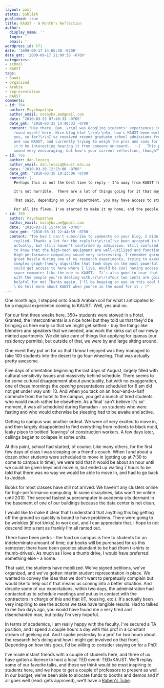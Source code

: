 ```yaml
---
layout: post
status: publish
published: true
title: KAUST - A Month's Reflection
author:
  display_name: ''
  login: ''
  email: ''
wordpress_id: 571
date: '2009-09-17 14:00:38 -0700'
date_gmt: '2009-09-17 21:00:38 -0700'
categories:
- school
- KAUST
tags:
- Saudi
- organized
- Arabia
- representation
- KAUST
comments:
- id: 764
  author: Psychopathya
  author_email: nosayba.ae@gmail.com
  date: '2010-03-25 07:40:33 -0700'
  date_gmt: '2010-03-25 14:40:33 -0700'
  content: "Hey there, Dan. \r\nI was Googling students' experiences in KAUST and
    found myself here. Nice blog btw! \r\n\r\nSo, how's KAUST been working out for
    you, so far?\r\nI've received recent graduate school admissions from North America,
    and now KAUST, and currently trying to weigh the pros and cons for each. I thought
    it'd be interesting hearing it from someone on-board.. :-)   This post doesn't
    sound very encouraging, but how's your current reflection, though?"
- id: 766
  author: dan.lecocq
  author_email: dan.lecocq@kaust.edu.sa
  date: '2010-03-30 12:23:06 -0700'
  date_gmt: '2010-03-30 19:23:06 -0700'
  content: |-
    Perhaps this is not the best time to reply - I'm away from KAUST for a week and enjoying the US right now.  That might color my thoughts on the subject.

    It's not horrible.  There are a lot of things going for it that may take effect in the next couple of years.  Currently, we are very happy that the breach is now open six days a week, but only during the day.  And we now have an operational movie theater that is open two nights per week.

    That said, depending on your department, you may have access to state of the art equipment now, or you may not for quite a long time.  Computer science and applied mathematics programs have good access to equipment (especially in visualization and high-performance computing).  Most other departments are not so lucky - marine scientists lack much of even the most basic gear, and other majors don't have labs yet.

    For all its flaws, I've started to make it my home, and the people are generally pretty fantastic.
- id: 769
  author: Psychopathya
  author_email: nosayba.ae@gmail.com
  date: '2010-03-31 15:44:59 -0700'
  date_gmt: '2010-03-31 22:44:59 -0700'
  content: "Too bad I can't subscribe to comments on your blog, I didn't know you
    replied. Thanks a lot for the reply!\r\n\r\nI've been accepted in Computer Science
    actually, but still haven't confirmed my admission. Still confused. It's good
    to know that the high-tech equipment are well-utilized and functioning properly!
    High-performance computing sound very interesting. I remember going through a
    great hassle during one of my research experiments, trying to execute a highly
    complex graph-theory algorithm that took days on the most powerful computers I
    could get access to here where I live. Would be cool having access to a great
    super computer like the one in KAUST.  It's also good to hear that you're pleased
    with the people you're dealing with.\r\n\r\nYour two cents are going to be very
    helpful for me! Thanks again. I'll be keeping an eye on this cool blog of yours.
    \ Do tell more about KAUST when you're in the mood for it ; )"
---
```

One month ago, I stepped onto Saudi Arabian soil for what I anticipated to be a magical experience coming to KAUST. Well, yes and no.

For our first three weeks here, 350+ students were stowed in a hotel. Granted, the Intercontinental is a nice hotel but they told us that they'd be bringing us here early so that we might get settled - buy the things like blenders and speakers that we needed, and work the kinks out of our newly minted apartments. We did take care of things like applying for iqamas (our residency permits), but outside of that, we were by and large sitting around.

One event they put on for us that I know I enjoyed was they managed to take 100 students into the desert to go four-wheeling.  That was actually pretty awesome.

Five days of orientation beginning the last days of August, largely filled with cultural sensitivity issues and massively behind schedule.  There seems to be some cultural disagreement about punctuality, but with no exaggeration, one of these mornings the _opening_ presentations scheduled for 8 am did not get under way until 10.  And when you tack on an hour-and-a-half commute from the hotel to the campus, you get a bunch of tired students who would much rather be elsewhere. As a final `can't believe it's so' moment, it was all scheduled during Ramadan - so students who were fasting and who would otherwise be sleeping had to be awake and active.

Getting to campus was another ordeal. We were all very excited to move in, and then largely disappointed to find everything from rodents to black mold, leaky pipes to bottled `leavings' of construction workers. A few days later, ceilings began to collapse in some units.

At this point, school had started, of course. Like many others, for the first few days of class I was sleeping on a friend's couch.  When I and about a dozen other students were scheduled to move in (getting up at 7:30 to come to campus in time), we were told that it would be about an hour until we could be given keys and move in, but ended up waiting 7 hours to be told that there was no way we would be able to move in, and had to go back to Jeddah.

Books for most classes have still not arrived. We haven't any clusters online for high-performance computing. In some disciplines, labs won't be online until 2010. The second fastest supercomputer in academia sits dormant in the basement of one of our buildings because the data center is not clean.

I would like to make it clear that I understand that anything this big getting off the ground so quickly is bound to have problems. There were going to be wrinkles (if not kinks) to work out, and I can appreciate that. I hope to not descend into a rant as frankly I'm all ranted out.

There have been perks - the food on campus is free to students for an indeterminate amount of time; our books will be purchased for us this semester; there have been goodies abundant to be had (from t-shirts to thumb-drives).  As much as I love a thumb drive, I would have preferred something else - a home.

That said, the students have mobilized. We've signed petitions, we've organized, and we've gotten interim student representation in place. We wanted to convey the idea that we don't want to perpetually complain but would like to help out if that means us coming into a better situation. And despite some of our expectations, within two days, the administration had contacted us to schedule meetings and put us in contact with the contractors in charge of this and that (IT, housing, etc.).  It's actually been very inspiring to see the actions we take have tangible results. Had to talked to me two days ago, you would have found me a very tired and disenchanted man, but today I'm very hopeful.

In terms of academics, I am really happy with the faculty. I've secured a TA position, and I spend a couple hours a day with this prof in a constant stream of geeking out. And I spoke yesterday to a prof for two hours about the research he's doing and how I might get involved on that front. Depending on how this goes, I'd be willing to consider staying on for a PhD!

I've made instant friends with a couple of students here, and three of us have gotten a license to host a local TED event: TEDxKAUST.  We'll replay some of our favorite talks, and those we think would be most inspiring to students here, and we hope to get a couple of professors to present as well. In our budget, we've been able to allocate funds to booths and demos and if all goes well (read: gets approved), we'll have a [Ruben's Tube](http://www.youtube.com/watch?v=gpCquUWqaYw).
